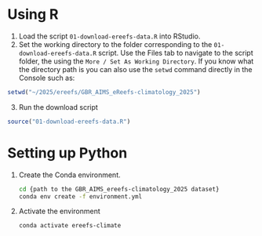 # Using R 
1. Load the script `01-download-ereefs-data.R` into RStudio. 
2. Set the working directory to the folder corresponding to the `01-download-ereefs-data.R` script. Use the Files tab to navigate to the script folder, the using the `More / Set As Working Directory`. If you know what the directory path is you can also use the `setwd` command directly in the Console such as:
```R
setwd("~/2025/ereefs/GBR_AIMS_eReefs-climatology_2025")
```
3. Run the download script
```R
source("01-download-ereefs-data.R")
```

# Setting up Python
1. Create the Conda environment. 
    ```bash
    cd {path to the GBR_AIMS_ereefs-climatology_2025 dataset} 
    conda env create -f environment.yml
    ```
2. Activate the environment
    ```bash
    conda activate ereefs-climate
    ```